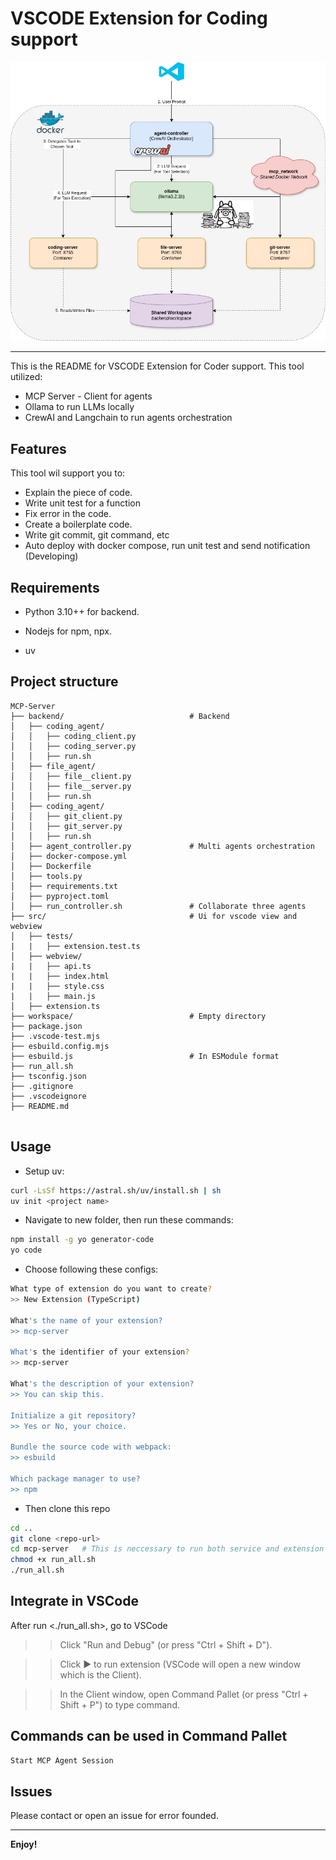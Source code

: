 # VSCODE Extension for Coding support
![alt text](MCP-system_architecture_2.jpg)

---
This is the README for VSCODE Extension for Coder support. This tool utilized:
- MCP Server - Client for agents
- Ollama to run LLMs locally
- CrewAI and Langchain to run agents orchestration

## Features

This tool wil support you to:
- Explain the piece of code.
- Write unit test for a function
- Fix error in the code.
- Create a boilerplate code.
- Write git commit, git command, etc
- Auto deploy with docker compose, run unit test and send notification (Developing)
## Requirements

- Python 3.10++ for backend.

- Nodejs for npm, npx.

- uv 

## Project structure
```
MCP-Server
├── backend/                            # Backend
│   ├── coding_agent/                             
│   │   ├── coding_client.py             
│   │   ├── coding_server.py  
│   │   ├── run.sh 
│   ├── file_agent/                             
│   │   ├── file__client.py              
│   │   ├── file__server.py  
│   │   ├── run.sh 
│   ├── coding_agent/                             
│   │   ├── git_client.py              
│   │   ├── git_server.py  
│   │   ├── run.sh 
│   ├── agent_controller.py             # Multi agents orchestration
│   ├── docker-compose.yml
│   ├── Dockerfile
│   ├── tools.py
│   ├── requirements.txt
│   ├── pyproject.toml
│   ├── run_controller.sh               # Collaborate three agents 
├── src/                                # Ui for vscode view and webview
│   ├── tests/                          
|   |   ├── extension.test.ts   
│   ├── webview/     
|   |   ├── api.ts
|   |   ├── index.html
|   |   ├── style.css
|   |   ├── main.js  
│   ├── extension.ts   
├── workspace/                          # Empty directory                     
├── package.json 
├── .vscode-test.mjs
├── esbuild.config.mjs
├── esbuild.js                          # In ESModule format
├── run_all.sh
├── tsconfig.json
├── .gitignore
├── .vscodeignore
├── README.md
            
```
## Usage

- Setup uv:

```bash
curl -LsSf https://astral.sh/uv/install.sh | sh
uv init <project name>
```
- Navigate to new folder, then run these commands:

```bash
npm install -g yo generator-code
yo code
```

- Choose following these configs:

```bash
What type of extension do you want to create?
>> New Extension (TypeScript)

What's the name of your extension? 
>> mcp-server

What's the identifier of your extension?
>> mcp-server

What's the description of your extension? 
>> You can skip this.

Initialize a git repository? 
>> Yes or No, your choice.

Bundle the source code with webpack:
>> esbuild

Which package manager to use?
>> npm 
```

- Then clone this repo

```bash
cd ..
git clone <repo-url>
cd mcp-server   # This is neccessary to run both service and extension
chmod +x run_all.sh
./run_all.sh
```

## Integrate in VSCode

After run <./run_all.sh>, go to VSCode
 >> Click "Run and Debug" (or press "Ctrl + Shift + D").

 >> Click :arrow_forward: to run extension (VSCode will open a new window which is the Client).
 
 >> In the Client window, open Command Pallet (or press "Ctrl + Shift + P") to type command.


## Commands can be used in Command Pallet

```bash
Start MCP Agent Session
```

## Issues

Please contact or open an issue for error founded.


---

**Enjoy!**
